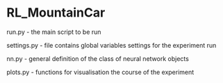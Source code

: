 # RL_MountainCar

run.py - the main script to be run

settings.py - file contains global variables settings for the experiment run

nn.py - general definition of the class of neural network objects

plots.py - functions for visualisation the course of the experiment

